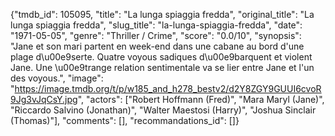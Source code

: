 {"tmdb_id": 105095, "title": "La lunga spiaggia fredda", "original_title": "La lunga spiaggia fredda", "slug_title": "la-lunga-spiaggia-fredda", "date": "1971-05-05", "genre": "Thriller / Crime", "score": "0.0/10", "synopsis": "Jane et son mari partent en week-end dans une cabane au bord d'une plage d\u00e9serte. Quatre voyous sadiques d\u00e9barquent et violent Jane. Une \u00e9trange relation sentimentale va se lier entre Jane et l'un des voyous.", "image": "https://image.tmdb.org/t/p/w185_and_h278_bestv2/d2Y8ZGY9GUUI6cvoR9Jg3vJqCsY.jpg", "actors": ["Robert Hoffmann (Fred)", "Mara Maryl (Jane)", "Riccardo Salvino (Jonathan)", "Walter Maestosi (Harry)", "Joshua Sinclair (Thomas)"], "comments": [], "recommandations_id": []}